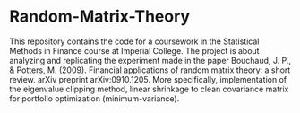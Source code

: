 # Random-Matrix-Theory
This repository contains the code for a coursework in the Statistical Methods in Finance course at Imperial College. The project is about analyzing and replicating the experiment made in the paper Bouchaud, J. P., & Potters, M. (2009). Financial applications of random matrix theory: a short review. arXiv preprint arXiv:0910.1205. More specifically, implementation of the eigenvalue clipping method, linear shrinkage to clean covariance matrix for portfolio optimization (minimum-variance).

